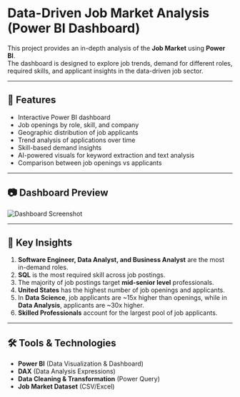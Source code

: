 #  Data-Driven Job Market Analysis (Power BI Dashboard)

This project provides an in-depth analysis of the **Job Market** using **Power BI**.  
The dashboard is designed to explore job trends, demand for different roles, required skills, and applicant insights in the data-driven job sector.

---

## 🚀 Features
- Interactive Power BI dashboard
- Job openings by role, skill, and company
- Geographic distribution of job applicants
- Trend analysis of applications over time
- Skill-based demand insights
- AI-powered visuals for keyword extraction and text analysis
- Comparison between job openings vs applicants

---

## 📷 Dashboard Preview
![Dashboard Screenshot](./32954428-65dc-41a0-a4f6-c50a5202ad74.jpg)

---

## 🔑 Key Insights
1. **Software Engineer, Data Analyst, and Business Analyst** are the most in-demand roles.  
2. **SQL** is the most required skill across job postings.  
3. The majority of job postings target **mid-senior level** professionals.  
4. **United States** has the highest number of job openings and applicants.  
5. In **Data Science**, job applicants are ~15x higher than openings, while in **Data Analysis**, applicants are ~30x higher.  
6. **Skilled Professionals** account for the largest pool of job applicants.  

---

## 🛠 Tools & Technologies
- **Power BI** (Data Visualization & Dashboard)
- **DAX** (Data Analysis Expressions)
- **Data Cleaning & Transformation** (Power Query)
- **Job Market Dataset** (CSV/Excel)

